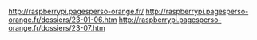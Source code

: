 http://raspberrypi.pagesperso-orange.fr/
http://raspberrypi.pagesperso-orange.fr/dossiers/23-01-06.htm
http://raspberrypi.pagesperso-orange.fr/dossiers/23-07.htm